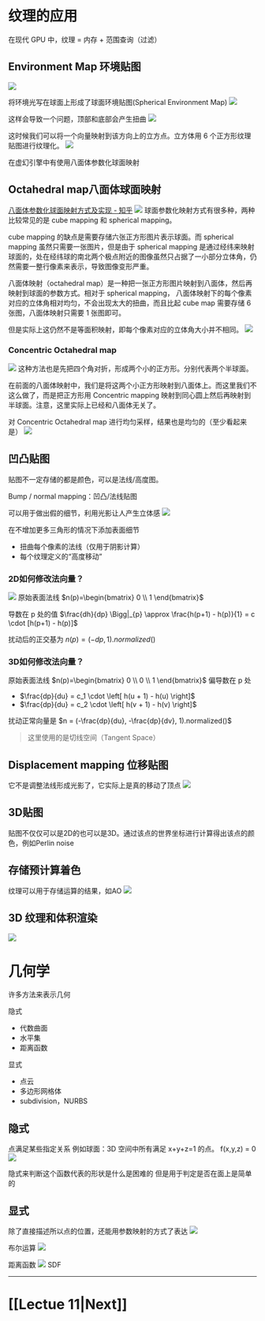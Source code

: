 # 纹理的应用
在现代 GPU 中，纹理 = 内存 + 范围查询（过滤）

## Environment Map 环境贴图
![](IMG/Pasted%20image%2020241228205707.png)

将环境光写在球面上形成了球面环境贴图(Spherical Environment Map)
![](IMG/Pasted%20image%2020241228205855.png)

这样会导致一个问题，顶部和底部会产生扭曲
![](IMG/Pasted%20image%2020241228205941.png)

这时候我们可以将一个向量映射到该方向上的立方点。立方体用 6 个正方形纹理贴图进行纹理化。
![](IMG/Pasted%20image%2020241228210023.png)

在虚幻引擎中有使用八面体参数化球面映射

## Octahedral map八面体球面映射
[八面体参数化球面映射方式及实现 - 知乎](https://zhuanlan.zhihu.com/p/408898601)
![](IMG/Pasted%20image%2020241228210728.png)
球面参数化映射方式有很多种，两种比较常见的是 cube mapping 和 spherical mapping。

cube mapping 的缺点是需要存储六张正方形图片表示球面。而 spherical mapping 虽然只需要一张图片，但是由于 spherical mapping 是通过经纬来映射球面的，处在经纬球的南北两个极点附近的图像虽然只占据了一小部分立体角，仍然需要一整行像素来表示，导致图像变形严重。

八面体映射（octahedral map）是一种把一张正方形图片映射到八面体，然后再映射到球面的参数方式。相对于 spherical mapping， 八面体映射下的每个像素对应的立体角相对均匀，不会出现太大的扭曲，而且比起 cube map 需要存储 6 张图，八面体映射只需要 1 张图即可。

但是实际上这仍然不是等面积映射，即每个像素对应的立体角大小并不相同。
![](IMG/Pasted%20image%2020241228210619.jpg)

### Concentric Octahedral map
![](IMG/Pasted%20image%2020241228210143.png)
这种方法也是先把四个角对折，形成两个小的正方形。分别代表两个半球面。

在前面的八面体映射中，我们是将这两个小正方形映射到八面体上。而这里我们不这么做了，而是把正方形用 Concentric mapping 映射到同心圆上然后再映射到半球面。注意，这里实际上已经和八面体无关了。

对 Concentric Octahedral map 进行均匀采样，结果也是均匀的（至少看起来是）
![](IMG/Pasted%20image%2020241228210943.jpg)

## 凹凸贴图
贴图不一定存储的都是颜色，可以是法线/高度图。

Bump / normal mapping：凹凸/法线贴图

可以用于做出假的细节，利用光影让人产生立体感
![](IMG/Pasted%20image%2020241228211429.png)

在不增加更多三角形的情况下添加表面细节
- 扭曲每个像素的法线（仅用于阴影计算）
- 每个纹理定义的“高度移动”
### 2D如何修改法向量？
![](IMG/Pasted%20image%2020241228211533.png)
原始表面法线 $n(p)=\begin{bmatrix} 0 \\ 1 \end{bmatrix}$

导数在 p 处的值 $\frac{dh}{dp} \Bigg|_{p} \approx \frac{h(p+1) - h(p)}{1} = c \cdot [h(p+1) - h(p)]$

扰动后的正交基为 $n(p) = (-dp, 1).normalized()$
### 3D如何修改法向量？
原始表面法线 $n(p)=\begin{bmatrix} 0 \\ 0 \\ 1 \end{bmatrix}$
偏导数在 p 处
- $\frac{dp}{du} = c_1 \cdot \left[ h(u + 1) - h(u) \right]$
- $\frac{dp}{du} = c_2 \cdot \left[ h(v + 1) - h(v) \right]$

扰动正常向量是 $n = (-\frac{dp}{du}, -\frac{dp}{dv}, 1).normalized()$
> 这里使用的是切线空间（Tangent Space）

## Displacement mapping 位移贴图
它不是调整法线形成光影了，它实际上是真的移动了顶点
![](IMG/Pasted%20image%2020241228213615.png)

## 3D贴图
贴图不仅仅可以是2D的也可以是3D。通过该点的世界坐标进行计算得出该点的颜色，例如Perlin noise

## 存储预计算着色
纹理可以用于存储运算的结果，如AO
![](IMG/Pasted%20image%2020241228214514.png)

## 3D 纹理和体积渲染
![](IMG/Pasted%20image%2020241228214622.png)

# 几何学

许多方法来表示几何

隐式
- 代数曲面
- 水平集
- 距离函数

显式
- 点云
- 多边形网格体
- subdivision，NURBS

## 隐式
点满足某些指定关系
例如球面：3D 空间中所有满足 x+y+z=1 的点。
f(x,y,z) = 0
![](IMG/Pasted%20image%2020241228215232.png)

隐式来判断这个函数代表的形状是什么是困难的
但是用于判定是否在面上是简单的

## 显式
除了直接描述所以点的位置，还能用参数映射的方式了表达
![](IMG/Pasted%20image%2020241228215740.png)

布尔运算
![](IMG/Pasted%20image%2020250102142419.png)

距离函数
![](IMG/Pasted%20image%2020250102142438.png)
SDF
___
# [[Lectue 11|Next]]